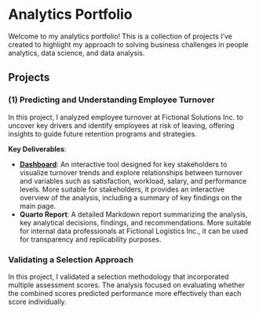 # Analytics Portfolio

Welcome to my analytics portfolio! This is a collection of projects I’ve created to highlight my approach to solving business challenges in people analytics, data science, and data analysis.

## Projects

### (1) Predicting and Understanding Employee Turnover
In this project, I analyzed employee turnover at Fictional Solutions Inc. to uncover key drivers and identify employees at risk of leaving, offering insights to guide future retention programs and strategies.

**Key Deliverables**:
- **[Dashboard](https://5yurvz-claudiecoulombe.shinyapps.io/employee_turnover/)**: An interactive tool designed for key stakeholders to visualize turnover trends and explore relationships between turnover and variables such as satisfaction, workload, salary, and performance levels. More suitable for stakeholders, it provides an interactive overview of the analysis, including a summary of key findings on the main page.
- **Quarto Report**: A detailed Markdown report summarizing the analysis, key analytical decisions, findings, and recommendations. More suitable for internal data professionals at Fictional Logistics Inc., it can be used for transparency and replicability purposes.

### Validating a Selection Approach
In this project, I validated a selection methodology that incorporated multiple assessment scores. The analysis focused on evaluating whether the combined scores predicted performance more effectively than each score individually.

